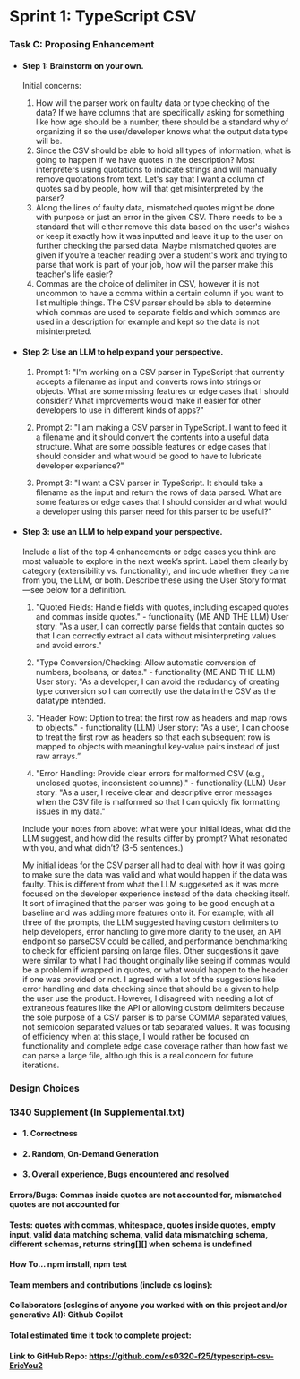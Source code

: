 # Sprint 1: TypeScript CSV

### Task C: Proposing Enhancement

- #### Step 1: Brainstorm on your own.
    Initial concerns: 
    1. How will the parser work on faulty data or type checking of the data? If we have columns that are specifically asking for something like how age should be a number, there should be a standard why of organizing it so the user/developer knows what the output data type will be.
    2. Since the CSV should be able to hold all types of information, what is going to happen if we have quotes in the description? Most interpreters using quotations to indicate strings and will manually remove quotations from text. Let's say that I want a column of quotes said by people, how will that get misinterpreted by the parser?
    3. Along the lines of faulty data, mismatched quotes might be done with purpose or just an error in the given CSV. There needs to be a standard that will either remove this data based on the user's wishes or keep it exactly how it was inputted and leave it up to the user on further checking the parsed data. Maybe mismatched quotes are given if you're a teacher reading over a student's work and trying to parse that work is part of your job, how will the parser make this teacher's life easier?
    4. Commas are the choice of delimiter in CSV, however it is not uncommon to have a comma within a certain column if you want to list multiple things. The CSV parser should be able to determine which commas are used to separate fields and which commas are used in a description for example and kept so the data is not misinterpreted.

- #### Step 2: Use an LLM to help expand your perspective.

    1. Prompt 1: "I’m working on a CSV parser in TypeScript that currently accepts a filename as input and converts rows into strings or objects. What are some missing features or edge cases that I should consider? What improvements would make it easier for other developers to use in different kinds of apps?"

    2. Prompt 2: "I am making a  CSV parser in TypeScript. I want to feed it a filename and it should convert the contents into a useful data structure. What are some possible features or edge cases that I should consider and what would be good to have to lubricate developer experience?"

    3. Prompt 3: "I want a  CSV parser in TypeScript. It should take a filename as the input and return the rows of data parsed. What are some features or edge cases that I should consider and what would a developer using this parser need for this parser to be useful?"

- #### Step 3: use an LLM to help expand your perspective.

    Include a list of the top 4 enhancements or edge cases you think are most valuable to explore in the next week’s sprint. Label them clearly by category (extensibility vs. functionality), and include whether they came from you, the LLM, or both. Describe these using the User Story format—see below for a definition. 

    1.  "Quoted Fields: Handle fields with quotes, including escaped quotes and commas inside quotes." - functionality (ME AND THE LLM)
    User story: "As a user, I can correctly parse fields that contain quotes so that I can correctly extract all data without misinterpreting values and avoid errors."

    2. "Type Conversion/Checking: Allow automatic conversion of numbers, booleans, or dates." - functionality (ME AND THE LLM)
    User story: "As a developer, I can avoid the redudancy of creating type conversion so I can correctly use the data in the CSV as the datatype intended.

    3. "Header Row: Option to treat the first row as headers and map rows to objects." - functionality (LLM)
    User story: “As a user, I can choose to treat the first row as headers so that each subsequent row is mapped to objects with meaningful key-value pairs instead of just raw arrays.”

    4. "Error Handling: Provide clear errors for malformed CSV (e.g., unclosed quotes, inconsistent columns)." - functionality (LLM)
    User story: "As a user, I receive clear and descriptive error messages when the CSV file is malformed so that I can quickly fix formatting issues in my data."

    Include your notes from above: what were your initial ideas, what did the LLM suggest, and how did the results differ by prompt? What resonated with you, and what didn’t? (3-5 sentences.)
    
    My initial ideas for the CSV parser all had to deal with how it was going to make sure the data was valid and what would happen if the data was faulty. This is different from what the LLM suggeseted as it was more focused on the developer experience instead of the data checking itself. It sort of imagined that the parser was going to be good enough at a baseline and was adding more features onto it. For example, with all three of the prompts, the LLM suggested having custom delimiters to help developers, error handling to give more clarity to the user, an API endpoint so parseCSV could be called, and performance benchmarking to check for efficient parsing on large files. Other suggestions it gave were similar to what I had thought originally like seeing if commas would be a problem if wrapped in quotes, or what would happen to the header if one was provided or not. I agreed with a lot of the suggestions like error handling and data checking since that should be a given to help the user use the product. However, I disagreed with needing a lot of extraneous features like the API or allowing custom delimiters because the sole purpose of a CSV parser is to parse COMMA separated values, not semicolon separated values or tab separated values. It was focusing of efficiency when at this stage, I would rather be focused on functionality and complete edge case coverage rather than how fast we can parse a large file, although this is a real concern for future iterations.

### Design Choices

### 1340 Supplement (In Supplemental.txt)

- #### 1. Correctness

- #### 2. Random, On-Demand Generation

- #### 3. Overall experience, Bugs encountered and resolved
#### Errors/Bugs: Commas inside quotes are not accounted for, mismatched quotes are not accounted for
#### Tests: quotes with commas, whitespace, quotes inside quotes, empty input, valid data matching schema, valid data mismatching schema, different schemas, returns string[][] when schema is undefined
#### How To… npm install, npm test

#### Team members and contributions (include cs logins):

#### Collaborators (cslogins of anyone you worked with on this project and/or generative AI): Github Copilot
#### Total estimated time it took to complete project:
#### Link to GitHub Repo: https://github.com/cs0320-f25/typescript-csv-EricYou2
